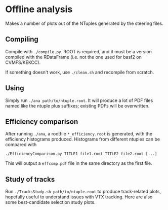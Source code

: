 # Offline analysis
Makes a number of plots out of the NTuples generated by the steering files.

## Compiling
Compile with `./compile.py`. ROOT is required, and it must be a version
compiled with the RDataFrame (i.e. not the one used for basf2 on CVMFS/KEKCC).

If something doesn't work, use `./clean.sh` and recompile from scratch.

## Using
Simply run `./ana path/to/ntuple.root`. It will produce a lot of PDF files
named like the ntuple plus suffixes; existing PDFs will be overwritten.

## Efficiency comparison
After running `./ana`, a rootfile `*_efficiency.root` is generated, with the
efficiency histograms produced. Histograms from different ntuples can be
compared with
```
./EfficiencyComparison.py TITLE1 file1.root TITLE2 file2.root [...]
```
This will output a `effcomp.pdf` file in the same directory as the first file.

## Study of tracks
Run `./TracksStudy.sh path/to/ntuple.root` to produce track-related plots,
hopefully useful to understand issues with VTX tracking. Here are also some
best-candidate selection study plots.
